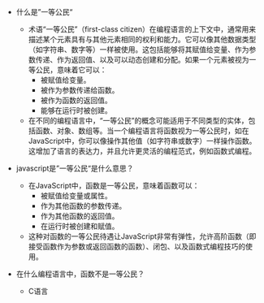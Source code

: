 - 什么是”一等公民“
	- 术语“一等公民”（first-class citizen）在编程语言的上下文中，通常用来描述某个元素具有与其他元素相同的权利和能力。它可以像其他数据类型（如字符串、数字等）一样被使用。这包括能够将其赋值给变量、作为参数传递、作为返回值、以及可以动态创建和分配。如果一个元素被视为一等公民，意味着它可以：
		- 被赋值给变量。
		- 被作为参数传递给函数。
		- 被作为函数的返回值。
		- 能够在运行时被创建。
	- 在不同的编程语言中，“一等公民”的概念可能适用于不同类型的实体，包括函数、对象、数组等。当一个编程语言将函数视为一等公民时，如在JavaScript中，你可以像操作其他值（如字符串或数字）一样操作函数。这增加了语言的表达力，并且允许更灵活的编程范式，例如函数式编程。

- javascript是”一等公民“是什么意思？
	- 在JavaScript中，函数是一等公民，意味着函数可以：
		- 被赋值给变量或属性。
		- 作为其他函数的参数传递。
		- 作为其他函数的返回值。
		- 在运行时被创建和赋值。
	- 这种对函数的一等公民待遇让JavaScript非常有弹性，允许高阶函数（即接受函数作为参数或返回函数的函数）、闭包、以及函数式编程技巧的使用。

- 在什么编程语言中，函数不是一等公民？
	- C语言
